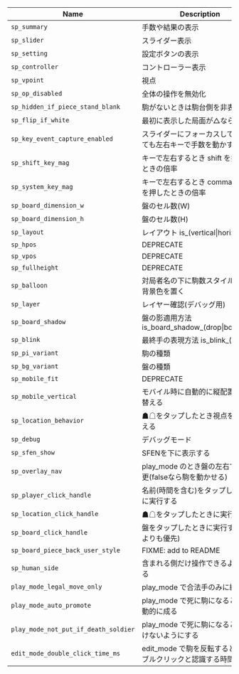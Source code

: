 | Name                                 | Description                                                    | Default                 |
|--------------------------------------|----------------------------------------------------------------|-------------------------|
| `sp_summary`                         | 手数や結果の表示                                               | "is_summary_on"         |
| `sp_slider`                          | スライダー表示                                                 | "is_slider_off"         |
| `sp_setting`                         | 設定ボタンの表示                                               | "is_setting_off"        |
| `sp_controller`                      | コントローラー表示                                             | "is_controller_off"     |
| `sp_vpoint`                          | 視点                                                           | "black"                 |
| `sp_op_disabled`                     | 全体の操作を無効化                                             | false                   |
| `sp_hidden_if_piece_stand_blank`     | 駒がないときは駒台側を非表示                                   | false                   |
| `sp_flip_if_white`                   | 最初に表示した局面が△なら反転                                 | false                   |
| `sp_key_event_capture_enabled`       | スライダーにフォーカスしていなくても左右キーで手数を動かす     | false                   |
| `sp_shift_key_mag`                   | キーで左右するとき shift を押したときの倍率                    |                      10 |
| `sp_system_key_mag`                  | キーで左右するとき command などを押したときの倍率              |                      50 |
| `sp_board_dimension_w`               | 盤のセル数(W)                                                  |                       9 |
| `sp_board_dimension_h`               | 盤のセル数(H)                                                  |                       9 |
| `sp_layout`                          | レイアウト is_(vertical\|horizontal)                           | "is_vertical"           |
| `sp_hpos`                            | DEPRECATE                                                      | "is_hcentered"          |
| `sp_vpos`                            | DEPRECATE                                                      | "is_vcentered"          |
| `sp_fullheight`                      | DEPRECATE                                                      | "is_fullheight_off"     |
| `sp_balloon`                         | 対局者名の下に駒数スタイルと同じ背景色を置く                   | "is_balloon_on"         |
| `sp_layer`                           | レイヤー確認(デバッグ用)                                       | "is_layer_off"          |
| `sp_board_shadow`                    | 盤の影適用方法 is_board_shadow_(drop\|box\|none)               | "is_board_shadow_drop"  |
| `sp_blink`                           | 最終手の表現方法 is_blink_(on\|off)                            | "is_blink_off"          |
| `sp_pi_variant`                      | 駒の種類                                                       | "is_pi_variant_a1by"    |
| `sp_bg_variant`                      | 盤の種類                                                       | "is_bg_variant_none"    |
| `sp_mobile_fit`                      | DEPRECATE                                                      | "is_mobile_fit_on"      |
| `sp_mobile_vertical`                 | モバイル時に自動的に縦配置に切り替える                         | "is_mobile_vertical_on" |
| `sp_location_behavior`               | ☗☖をタップしたとき視点を切り替える                           | "is_location_flip_on"   |
| `sp_debug`                           | デバッグモード                                                 | "is_debug_off"          |
| `sp_sfen_show`                       | SFENを下に表示する                                             | "is_sfen_show_off"      |
| `sp_overlay_nav`                     | play_mode のとき盤の左右で手数変更(falseなら駒を動かせる)      | "is_overlay_nav_off"    |
| `sp_player_click_handle`                | 名前(時間を含む)をタップしたときに実行する                     | null                    |
| `sp_location_click_handle`              | ☗☖をタップしたときに実行する                                 | null                    |
| `sp_board_click_handle`                 | 盤をタップしたときに実行する(駒よりも優先)                     | null                    |
| `sp_board_piece_back_user_style`        | FIXME: add to README                                           | place => { return {} }  |
| `sp_human_side`                      | 含まれる側だけ操作できるようにする                             | "both"                  |
| `play_mode_legal_move_only`          | play_mode で合法手のみに絞る                                   | true                    |
| `play_mode_auto_promote`             | play_mode で死に駒になるときは自動的に成る                     | true                    |
| `play_mode_not_put_if_death_soldier` | play_mode で死に駒になるときは置けないようにする               | true                    |
| `edit_mode_double_click_time_ms`     | edit_mode で駒を反転するときのダブルクリックと認識する時間(ms) |                     350 |
